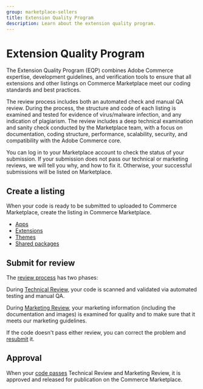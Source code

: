 ```yaml
---
group: marketplace-sellers
title: Extension Quality Program
description: Learn about the extension quality program.
---
```


# Extension Quality Program

The Extension Quality Program (EQP) combines Adobe Commerce expertise, development guidelines, and verification tools to ensure that all extensions and other listings on Commerce Marketplace meet our coding standards and best practices.

The review process includes both an automated check and manual QA review. During the process, the structure and code of each listing is examined and tested for evidence of virus/malware infection, and any indication of plagiarism. The review includes a deep technical examination and sanity check conducted by the Marketplace team, with a focus on documentation, coding structure, performance, scalability, security, and compatibility with the Adobe Commerce core.

You can log in to your Marketplace account to check the status of your submission. If your submission does not pass our technical or marketing reviews, we will tell you why, and how to fix it. Otherwise, your successful submissions will be listed on Marketplace.

## Create a listing

When your code is ready to be submitted to uploaded to Commerce Marketplace, create the listing in Commerce Marketplace.

*  [Apps](app-create.md)
*  [Extensions](extension-create.md)
*  [Themes](themes.md)
*  [Shared packages](shared-packages.md)

## Submit for review

The [review process](submit-for-review.md) has two phases:

During [Technical Review](submit-for-technical-review.md), your code is scanned and validated via automated testing and manual QA.

During [Marketing Review](submit-for-marketing-review.md), your marketing information (including the documentation and images) is examined for quality and to make sure that it meets our marketing guidelines.

If the code doesn't pass either review, you can correct the problem and [resubmit](extension-resubmit.md) it.

## Approval

When your [code passes](sales.md) Technical Review and Marketing Review, it is approved and released for publication on the Commerce Marketplace.
